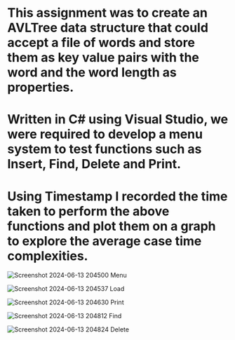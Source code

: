 # This assignment was to create an AVLTree data structure that could accept a file of words and store them as key value pairs with the word and the word length as properties.

# Written in C# using Visual Studio, we were required to develop a menu system to test functions such as Insert, Find, Delete and Print.

# Using Timestamp I recorded the time taken to perform the above functions and plot them on a graph to explore the average case time complexities.

![Screenshot 2024-06-13 204500](https://github.com/Jandalslap/C3_Stewart_Austin_AVL/assets/128538609/cba0066e-8bb1-46c1-b9a2-d28fa06d7dbc)
Menu

![Screenshot 2024-06-13 204537](https://github.com/Jandalslap/C3_Stewart_Austin_AVL/assets/128538609/263821b1-6461-4bb1-8ea9-8344472dca38)
Load

![Screenshot 2024-06-13 204630](https://github.com/Jandalslap/C3_Stewart_Austin_AVL/assets/128538609/6dfe8232-bd33-42b4-bd1c-b501900206ee)
Print

![Screenshot 2024-06-13 204812](https://github.com/Jandalslap/C3_Stewart_Austin_AVL/assets/128538609/1276d34c-49b2-4a15-9c55-d556a4f3ea0e)
Find

![Screenshot 2024-06-13 204824](https://github.com/Jandalslap/C3_Stewart_Austin_AVL/assets/128538609/876a5350-e024-41ff-9b39-efa243c85960)
Delete
